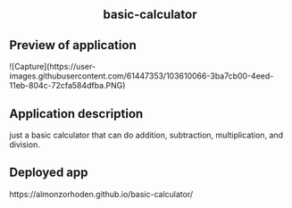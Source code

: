 <h2 align = 'center'> basic-calculator </h2>

<h2> Preview of application </h2>
![Capture](https://user-images.githubusercontent.com/61447353/103610066-3ba7cb00-4eed-11eb-804c-72cfa584dfba.PNG)

<h2> Application description </h2>
just a basic calculator that can do addition, subtraction, multiplication, and division.

<h2> Deployed app </h2> 
https://almonzorhoden.github.io/basic-calculator/
